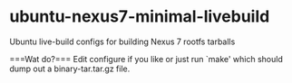 ubuntu-nexus7-minimal-livebuild
===============================

Ubuntu live-build configs for building Nexus 7 rootfs tarballs

===Wat do?===
Edit configure if you like or just run `make' which should dump out a binary-tar.tar.gz file.
